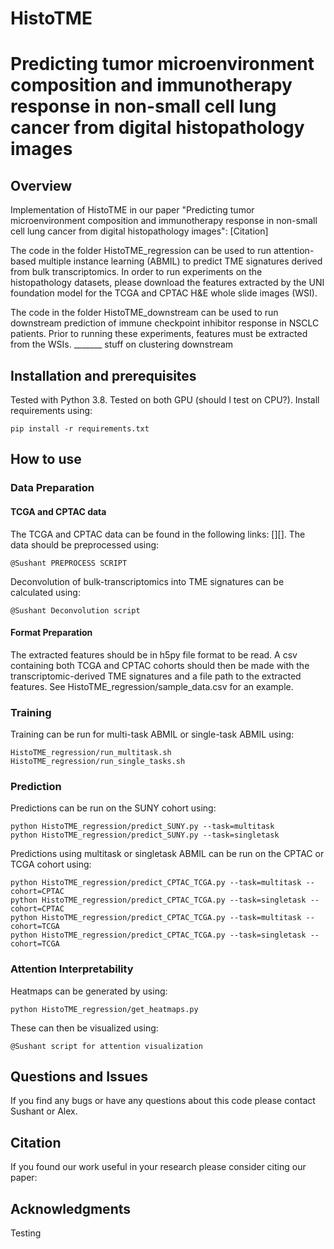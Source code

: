HistoTME
==============

# Predicting tumor microenvironment composition and immunotherapy response in non-small cell lung cancer from digital histopathology images 

## Overview 
Implementation of HistoTME in our paper "Predicting tumor microenvironment composition and immunotherapy response in non-small cell lung cancer from digital histopathology images":
[Citation]

The code in the folder HistoTME_regression can be used to run attention-based multiple instance learning (ABMIL) to predict TME signatures derived from bulk transcriptomics. In order to run experiments on the histopathology datasets, please download the features extracted by the UNI foundation model for the TCGA and CPTAC H&E whole slide images (WSI).

The code in the folder HistoTME_downstream can be used to run downstream prediction of immune checkpoint inhibitor response in NSCLC patients. Prior to running these experiments, features must be extracted from the WSIs. _______ stuff on clustering downstream

## Installation and prerequisites
Tested with Python 3.8. Tested on both GPU (should I test on CPU?). Install requirements using:
```
pip install -r requirements.txt
```
## How to use
### Data Preparation
#### TCGA and CPTAC data
The TCGA and CPTAC data can be found in the following links: [][]. The data should be preprocessed using:
```
@Sushant PREPROCESS SCRIPT
```

Deconvolution of bulk-transcriptomics into TME signatures can be calculated using:
```
@Sushant Deconvolution script
```

#### Format Preparation
The extracted features should be in h5py file format to be read. A csv containing both TCGA and CPTAC cohorts should then be made with the transcriptomic-derived TME signatures and a file path to the extracted features. See HistoTME_regression/sample_data.csv for an example. 

### Training
Training can be run for multi-task ABMIL or single-task ABMIL using:
```
HistoTME_regression/run_multitask.sh
HistoTME_regression/run_single_tasks.sh
```

### Prediction
Predictions can be run on the SUNY cohort using:
```
python HistoTME_regression/predict_SUNY.py --task=multitask
python HistoTME_regression/predict_SUNY.py --task=singletask
```
Predictions using multitask or singletask ABMIL can be run on the CPTAC or TCGA cohort using:
```
python HistoTME_regression/predict_CPTAC_TCGA.py --task=multitask --cohort=CPTAC
python HistoTME_regression/predict_CPTAC_TCGA.py --task=singletask --cohort=CPTAC
python HistoTME_regression/predict_CPTAC_TCGA.py --task=multitask --cohort=TCGA
python HistoTME_regression/predict_CPTAC_TCGA.py --task=singletask --cohort=TCGA
```

### Attention Interpretability
Heatmaps can be generated by using:
```
python HistoTME_regression/get_heatmaps.py
```
These can then be visualized using:
```
@Sushant script for attention visualization
```

## Questions and Issues
If you find any bugs or have any questions about this code please contact Sushant or Alex.

## Citation
If you found our work useful in your research please consider citing our paper:

## Acknowledgments



Testing

